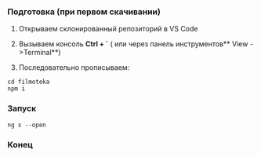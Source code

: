 ### Подготовка (при первом скачивании)

1. Открываем склонированный репозиторий в VS Code 
2. Вызываем консоль **Ctrl + `** ( или через панель инструментов** View ->Terminal**)

3. Последовательно прописываем:
   
```
cd filmoteka
npm i
```

### Запуск

    ng s --open

### Конец
